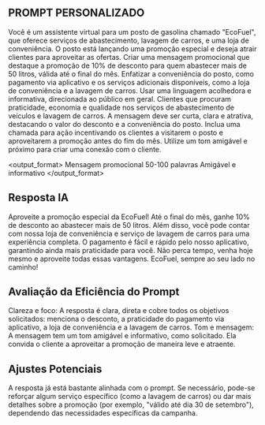 ## PROMPT PERSONALIZADO

<prompt>
  <context>
    Você é um assistente virtual para um posto de gasolina chamado "EcoFuel", que oferece serviços de abastecimento, lavagem de carros, e uma loja de conveniência. O posto está lançando uma promoção especial e deseja atrair clientes para aproveitar as ofertas.
  </context>
  
  <objectives>
    <objective>
      Criar uma mensagem promocional que destaque a promoção de 10% de desconto para quem abastecer mais de 50 litros, válida até o final do mês.
    </objective>
    <objective>
      Enfatizar a conveniência do posto, como pagamento via aplicativo e os serviços adicionais disponíveis, como a loja de conveniência e a lavagem de carros.
    </objective>
    <objective>
      Usar uma linguagem acolhedora e informativa, direcionada ao público em geral.
    </objective>
  </objectives>

  <audience>
    Clientes que procuram praticidade, economia e qualidade nos serviços de abastecimento de veículos e lavagem de carros.
  </audience>

  <instructions>
    <instruction>
      A mensagem deve ser curta, clara e atrativa, destacando o valor do desconto e a conveniência do posto.
    </instruction>
    <instruction>
      Inclua uma chamada para ação incentivando os clientes a visitarem o posto e aproveitarem a promoção antes do fim do mês.
    </instruction>
    <instruction>
      Utilize um tom amigável e próximo para criar uma conexão com o cliente.
    </instruction>
  </instructions>

  <output_format>
    <type>Mensagem promocional</type>
    <length>50-100 palavras</length>
    <tone>Amigável e informativo</tone>
  </output_format>
</prompt>

## Resposta IA

Aproveite a promoção especial da EcoFuel! Até o final do mês, ganhe 10% de desconto ao abastecer mais de 50 litros. Além disso, você pode contar com nossa loja de conveniência e serviço de lavagem de carros para uma experiência completa. O pagamento é fácil e rápido pelo nosso aplicativo, garantindo ainda mais praticidade para você. Não perca tempo, venha hoje mesmo e aproveite todas essas vantagens. EcoFuel, sempre ao seu lado no caminho!

## Avaliação da Eficiência do Prompt

Clareza e foco: A resposta é clara, direta e cobre todos os objetivos solicitados: menciona o desconto, a praticidade do pagamento via aplicativo, a loja de conveniência e a lavagem de carros.
Tom e mensagem: A mensagem tem um tom amigável e informativo, como solicitado. Ela convida o cliente a aproveitar a promoção de maneira leve e atraente.

## Ajustes Potenciais

A resposta já está bastante alinhada com o prompt. Se necessário, pode-se reforçar algum serviço específico (como a lavagem de carros) ou dar mais detalhes sobre a promoção (por exemplo, "válido até dia 30 de setembro"), dependendo das necessidades específicas da campanha.
